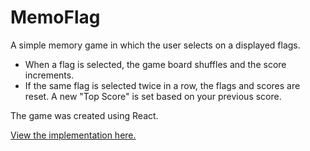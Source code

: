 # MemoFlag

A simple memory game in which the user selects on a displayed flags.

- When a flag is selected, the game board shuffles and the score increments.
- If the same flag is selected twice in a row, the flags and scores are reset. A new "Top Score" is set based on your previous score.

The game was created using React.

[View the implementation here.](https://aderose.github.io/memory-game/)
